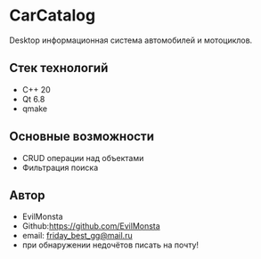# CarCatalog
Desktop информационная система автомобилей и мотоциклов.

## Стек технологий

- C++ 20
- Qt 6.8
- qmake

## Основные возможности
- CRUD операции над объектами
- Фильтрация поиска

## Автор

- EvilMonsta
- Github:https://github.com/EvilMonsta
- email: friday_best_gg@mail.ru
- при обнаружении недочётов писать на почту!